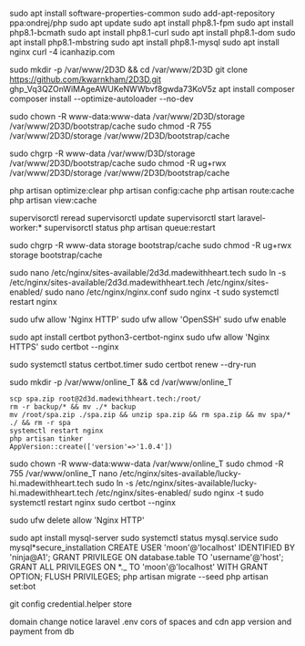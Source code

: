 sudo apt install software-properties-common
sudo add-apt-repository ppa:ondrej/php
sudo apt update
sudo apt install php8.1-fpm
sudo apt install php8.1-bcmath
sudo apt install php8.1-curl
sudo apt install php8.1-dom
sudo apt install php8.1-mbstring
sudo apt install php8.1-mysql
sudo apt install nginx
curl -4 icanhazip.com

sudo mkdir -p /var/www/2D3D && cd /var/www/2D3D
git clone https://github.com/kwarnkham/2D3D.git
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
apt install composer
composer install --optimize-autoloader --no-dev

sudo chown -R www-data:www-data /var/www/2D3D/storage /var/www/2D3D/bootstrap/cache
sudo chmod -R 755 /var/www/2D3D/storage /var/www/2D3D/bootstrap/cache

sudo chgrp -R www-data /var/www/D3D/storage /var/www/2D3D/bootstrap/cache
sudo chmod -R ug+rwx /var/www/2D3D/storage /var/www/2D3D/bootstrap/cache

php artisan optimize:clear
php artisan config:cache
php artisan route:cache
php artisan view:cache

supervisorctl reread
supervisorctl update
supervisorctl start laravel-worker:\*
supervisorctl status
php artisan queue:restart

sudo chgrp -R www-data storage bootstrap/cache
sudo chmod -R ug+rwx storage bootstrap/cache

sudo nano /etc/nginx/sites-available/2d3d.madewithheart.tech
sudo ln -s /etc/nginx/sites-available/2d3d.madewithheart.tech /etc/nginx/sites-enabled/
sudo nano /etc/nginx/nginx.conf
sudo nginx -t
sudo systemctl restart nginx

sudo ufw allow 'Nginx HTTP'
sudo ufw allow 'OpenSSH'
sudo ufw enable

sudo apt install certbot python3-certbot-nginx
sudo ufw allow 'Nginx HTTPS'
sudo certbot --nginx

sudo systemctl status certbot.timer
sudo certbot renew --dry-run

sudo mkdir -p /var/www/online_T && cd /var/www/online_T

```
scp spa.zip root@2d3d.madewithheart.tech:/root/
rm -r backup/* && mv ./* backup
mv /root/spa.zip ./spa.zip && unzip spa.zip && rm spa.zip && mv spa/* ./ && rm -r spa
systemctl restart nginx
php artisan tinker
AppVersion::create(['version'=>'1.0.4'])
```

sudo chown -R www-data:www-data /var/www/online_T
sudo chmod -R 755 /var/www/online_T
nano /etc/nginx/sites-available/lucky-hi.madewithheart.tech
sudo ln -s /etc/nginx/sites-available/lucky-hi.madewithheart.tech /etc/nginx/sites-enabled/
sudo nginx -t
sudo systemctl restart nginx
sudo certbot --nginx

sudo ufw delete allow 'Nginx HTTP'

sudo apt install mysql-server
sudo systemctl status mysql.service
sudo mysql*secure_installation
CREATE USER 'moon'@'localhost' IDENTIFIED BY 'ninja@A1';
GRANT PRIVILEGE ON database.table TO 'username'@'host';
GRANT ALL PRIVILEGES ON *.\_ TO 'moon'@'localhost' WITH GRANT OPTION;
FLUSH PRIVILEGES;
php artisan migrate --seed
php artisan set:bot

git config credential.helper store

domain change notice
laravel .env
cors of spaces and cdn
app version and payment from db
